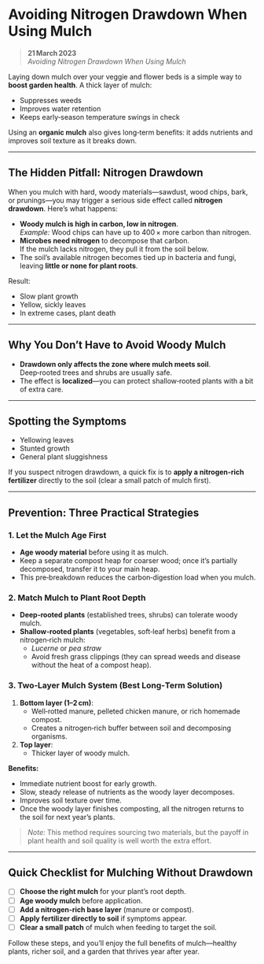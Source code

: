 # Avoiding Nitrogen Drawdown When Using Mulch  

> **21 March 2023**  
> *Avoiding Nitrogen Drawdown When Using Mulch*  

Laying down mulch over your veggie and flower beds is a simple way to **boost garden health**. A thick layer of mulch:
- Suppresses weeds  
- Improves water retention  
- Keeps early‑season temperature swings in check  

Using an **organic mulch** also gives long‑term benefits: it adds nutrients and improves soil texture as it breaks down.

---

## The Hidden Pitfall: Nitrogen Drawdown

When you mulch with hard, woody materials—sawdust, wood chips, bark, or prunings—you may trigger a serious side effect called **nitrogen drawdown**. Here’s what happens:

- **Woody mulch is high in carbon, low in nitrogen**.  
  *Example:* Wood chips can have up to 400 × more carbon than nitrogen.  
- **Microbes need nitrogen** to decompose that carbon.  
  If the mulch lacks nitrogen, they pull it from the soil below.  
- The soil’s available nitrogen becomes tied up in bacteria and fungi, leaving **little or none for plant roots**.  

Result:  
- Slow plant growth  
- Yellow, sickly leaves  
- In extreme cases, plant death  

---

## Why You Don’t Have to Avoid Woody Mulch

- **Drawdown only affects the zone where mulch meets soil**.  
  Deep‑rooted trees and shrubs are usually safe.  
- The effect is **localized**—you can protect shallow‑rooted plants with a bit of extra care.

---

## Spotting the Symptoms

- Yellowing leaves  
- Stunted growth  
- General plant sluggishness  

If you suspect nitrogen drawdown, a quick fix is to **apply a nitrogen‑rich fertilizer** directly to the soil (clear a small patch of mulch first).  

---

## Prevention: Three Practical Strategies

### 1. Let the Mulch Age First  
- **Age woody material** before using it as mulch.  
- Keep a separate compost heap for coarser wood; once it’s partially decomposed, transfer it to your main heap.  
- This pre‑breakdown reduces the carbon‑digestion load when you mulch.

### 2. Match Mulch to Plant Root Depth  
- **Deep‑rooted plants** (established trees, shrubs) can tolerate woody mulch.  
- **Shallow‑rooted plants** (vegetables, soft‑leaf herbs) benefit from a nitrogen‑rich mulch:  
  - *Lucerne* or *pea straw*  
  - Avoid fresh grass clippings (they can spread weeds and disease without the heat of a compost heap).

### 3. Two‑Layer Mulch System (Best Long‑Term Solution)  
1. **Bottom layer (1–2 cm)**:  
   - Well‑rotted manure, pelleted chicken manure, or rich homemade compost.  
   - Creates a nitrogen‑rich buffer between soil and decomposing organisms.  
2. **Top layer**:  
   - Thicker layer of woody mulch.  

**Benefits:**  
- Immediate nutrient boost for early growth.  
- Slow, steady release of nutrients as the woody layer decomposes.  
- Improves soil texture over time.  
- Once the woody layer finishes composting, all the nitrogen returns to the soil for next year’s plants.

> *Note:* This method requires sourcing two materials, but the payoff in plant health and soil quality is well worth the extra effort.

---

## Quick Checklist for Mulching Without Drawdown

- [ ] **Choose the right mulch** for your plant’s root depth.  
- [ ] **Age woody mulch** before application.  
- [ ] **Add a nitrogen‑rich base layer** (manure or compost).  
- [ ] **Apply fertilizer directly to soil** if symptoms appear.  
- [ ] **Clear a small patch** of mulch when feeding to target the soil.  

Follow these steps, and you’ll enjoy the full benefits of mulch—healthy plants, richer soil, and a garden that thrives year after year.